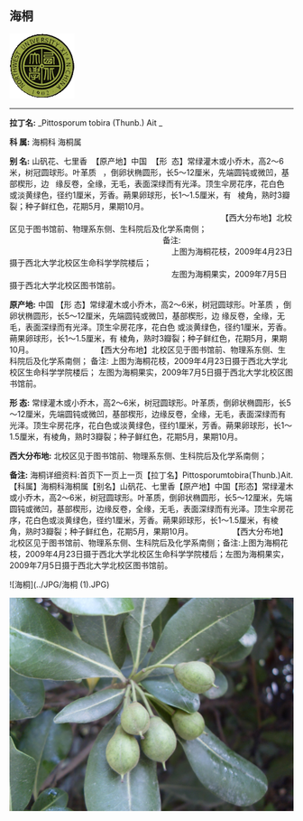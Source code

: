 ## 海桐

![西北大学校园网络植物志](../JPG/nwu.gif)

---

**拉丁名:**  _Pittosporum tobira (Thunb.) Ait _

**科 属:** 海桐科 海桐属

**别 名:** 山矾花、七里香
 【原产地】中国
 【形  态】常绿灌木或小乔木，高2～6米，树冠圆球形。叶革质
  ，倒卵状椭圆形，长5～12厘米，先端圆钝或微凹，基部楔形，边
  缘反卷，全缘，无毛，表面深绿而有光泽。顶生伞房花序，花白色
  或淡黄绿色，径约1厘米，芳香。蒴果卵球形，长1～1.5厘米，有
  棱角，熟时3瓣裂；种子鲜红色，花期5月，果期10月。
　
　
　
　
　
　
                                                                    【西大分布地】北校区见于图书馆前、物理系东侧、生科院后及化学系南侧；            
                                                                     备注:
                                                                         上图为海桐花枝，2009年4月23日摄于西北大学北校区生命科学学院楼后；
                                                                         左图为海桐果实，2009年7月5日摄于西北大学北校区图书馆前。　

**原产地:** 中国
【形 态】常绿灌木或小乔木，高2～6米，树冠圆球形。叶革质
 ，倒卵状椭圆形，长5～12厘米，先端圆钝或微凹，基部楔形，边
缘反卷，全缘，无毛，表面深绿而有光泽。顶生伞房花序，花白色
 或淡黄绿色，径约1厘米，芳香。蒴果卵球形，长1～1.5厘米，有
棱角，熟时3瓣裂；种子鲜红色，花期5月，果期10月。
　
　
　
　
　
　
 【西大分布地】北校区见于图书馆前、物理系东侧、生科院后及化学系南侧； 
 备注:
 上图为海桐花枝，2009年4月23日摄于西北大学北校区生命科学学院楼后；
 左图为海桐果实，2009年7月5日摄于西北大学北校区图书馆前。　

**形  态:** 常绿灌木或小乔木，高2～6米，树冠圆球形。叶革质，倒卵状椭圆形，长5～12厘米，先端圆钝或微凹，基部楔形，边缘反卷，全缘，无毛，表面深绿而有光泽。顶生伞房花序，花白色或淡黄绿色，径约1厘米，芳香。蒴果卵球形，长1～1.5厘米，有棱角，熟时3瓣裂；种子鲜红色，花期5月，果期10月。　　　　　　

**西大分布地:** 北校区见于图书馆前、物理系东侧、生科院后及化学系南侧；  

**备注:** 海桐详细资料:首页下一页上一页【拉丁名】Pittosporumtobira(Thunb.)Ait.【科属】海桐科海桐属【别名】山矾花、七里香【原产地】中国【形态】常绿灌木或小乔木，高2～6米，树冠圆球形。叶革质，倒卵状椭圆形，长5～12厘米，先端圆钝或微凹，基部楔形，边缘反卷，全缘，无毛，表面深绿而有光泽。顶生伞房花序，花白色或淡黄绿色，径约1厘米，芳香。蒴果卵球形，长1～1.5厘米，有棱角，熟时3瓣裂；种子鲜红色，花期5月，果期10月。　　　　　　【西大分布地】北校区见于图书馆前、物理系东侧、生科院后及化学系南侧；备注:上图为海桐花枝，2009年4月23日摄于西北大学北校区生命科学学院楼后；左图为海桐果实，2009年7月5日摄于西北大学北校区图书馆前。　

![海桐](../JPG/海桐 (1).JPG) 

![海桐](../JPG/海桐果实.JPG) 

